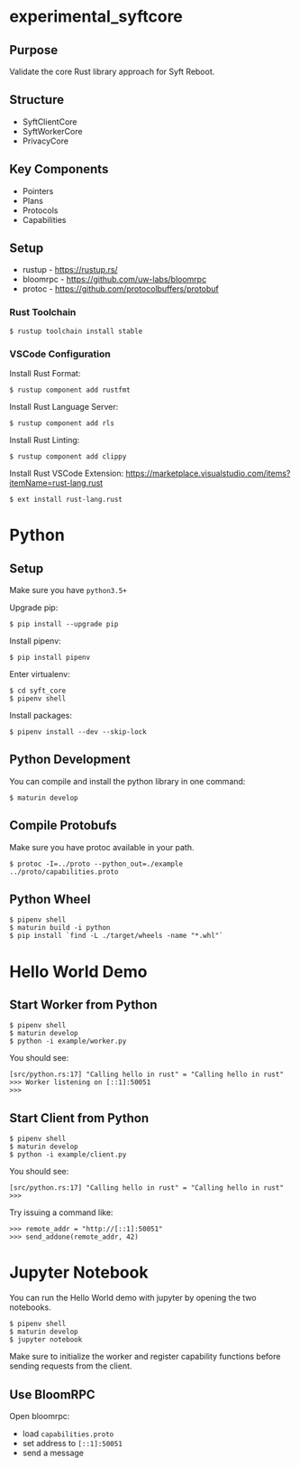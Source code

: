 # experimental_syftcore

## Purpose

Validate the core Rust library approach for Syft Reboot.

## Structure

- SyftClientCore
- SyftWorkerCore
- PrivacyCore

## Key Components

- Pointers
- Plans
- Protocols
- Capabilities

## Setup

- rustup - https://rustup.rs/
- bloomrpc - https://github.com/uw-labs/bloomrpc
- protoc - https://github.com/protocolbuffers/protobuf

### Rust Toolchain

```
$ rustup toolchain install stable
```

### VSCode Configuration

Install Rust Format:

```
$ rustup component add rustfmt
```

Install Rust Language Server:

```
$ rustup component add rls
```

Install Rust Linting:

```
$ rustup component add clippy
```

Install Rust VSCode Extension:
https://marketplace.visualstudio.com/items?itemName=rust-lang.rust

```
$ ext install rust-lang.rust
```

# Python

## Setup

Make sure you have `python3.5+`

Upgrade pip:

```
$ pip install --upgrade pip
```

Install pipenv:

```
$ pip install pipenv
```

Enter virtualenv:

```
$ cd syft_core
$ pipenv shell
```

Install packages:

```
$ pipenv install --dev --skip-lock
```

## Python Development

You can compile and install the python library in one command:

```
$ maturin develop
```

## Compile Protobufs

Make sure you have protoc available in your path.

```
$ protoc -I=../proto --python_out=./example ../proto/capabilities.proto
```

## Python Wheel

```
$ pipenv shell
$ maturin build -i python
$ pip install `find -L ./target/wheels -name "*.whl"`
```

# Hello World Demo

## Start Worker from Python

```
$ pipenv shell
$ maturin develop
$ python -i example/worker.py
```

You should see:

```
[src/python.rs:17] "Calling hello in rust" = "Calling hello in rust"
>>> Worker listening on [::1]:50051
>>>
```

## Start Client from Python

```
$ pipenv shell
$ maturin develop
$ python -i example/client.py
```

You should see:

```
[src/python.rs:17] "Calling hello in rust" = "Calling hello in rust"
>>>
```

Try issuing a command like:

```
>>> remote_addr = "http://[::1]:50051"
>>> send_addone(remote_addr, 42)
```

# Jupyter Notebook

You can run the Hello World demo with jupyter by opening the two notebooks.

```
$ pipenv shell
$ maturin develop
$ jupyter notebook
```

Make sure to initialize the worker and register capability functions before sending requests from the client.

## Use BloomRPC

Open bloomrpc:

- load `capabilities.proto`
- set address to `[::1]:50051`
- send a message
